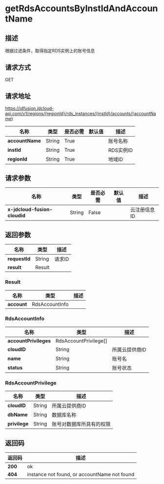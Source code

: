 # getRdsAccountsByInstIdAndAccountName


## 描述
根据过滤条件，取得指定RDS实例上的账号信息

## 请求方式
GET

## 请求地址
https://jdfusion.jdcloud-api.com/v1/regions/{regionId}/rds_instances/{instId}/accounts/{accountName}

|名称|类型|是否必需|默认值|描述|
|---|---|---|---|---|
|**accountName**|String|True| |账号名称|
|**instId**|String|True| |RDS实例ID|
|**regionId**|String|True| |地域ID|

## 请求参数
|名称|类型|是否必需|默认值|描述|
|---|---|---|---|---|
|**x-jdcloud-fusion-cloudid**|String|False| |云注册信息ID|


## 返回参数
|名称|类型|描述|
|---|---|---|
|**requestId**|String|请求ID|
|**result**|Result| |

### Result
|名称|类型|描述|
|---|---|---|
|**account**|RdsAccountInfo| |
### RdsAccountInfo
|名称|类型|描述|
|---|---|---|
|**accountPrivileges**|RdsAccountPrivilege[]| |
|**cloudID**|String|所属云提供商ID|
|**name**|String|账号名|
|**status**|String|账号状态|
### RdsAccountPrivilege
|名称|类型|描述|
|---|---|---|
|**cloudID**|String|所属云提供商ID|
|**dbName**|String|数据库名称|
|**privilege**|String|账号对数据库所具有的权限|

## 返回码
|返回码|描述|
|---|---|
|**200**|ok|
|**404**|instance not found, or accountName not found|
